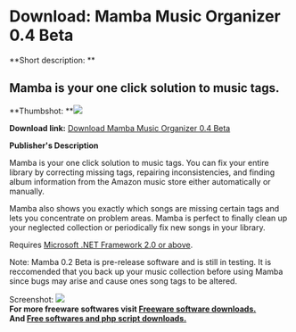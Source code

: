 # Download: Mamba Music Organizer 0.4 Beta

**Short description: **

## Mamba is your one click solution to music tags.

  
**Thumbshot: **![](http://www.freewarefiles.com/screenshot/mambamusicorg_md.gif)   
  
**Download link:** [Download Mamba Music Organizer 0.4 Beta](http://freesoftwares.boysofts.com/Mamba-Music-Organizer-Beta_program_21437.html)  
  

**Publisher's Description**  
  

Mamba is your one click solution to music tags. You can fix your entire
library by correcting missing tags, repairing inconsistencies, and finding
album information from the Amazon music store either automatically or
manually.

Mamba also shows you exactly which songs are missing certain tags and lets you
concentrate on problem areas. Mamba is perfect to finally clean up your
neglected collection or periodically fix new songs in your library.

Requires [Microsoft .NET Framework 2.0 or
above](http://www.freewarefiles.com/program_10_108_16026.html).

Note: Mamba 0.2 Beta is pre-release software and is still in testing. It is
reccomended that you back up your music collection before using Mamba since
bugs may arise and cause ones song tags to be altered.

  
  
Screenshot: ![](http://www.freewarefiles.com/screenshot/mambamusicorg.gif)  
**For more freeware softwares visit [Freeware software downloads.](http://freesoftwares.boysofts.com/)**   
**And [Free softwares and php script downloads.](http://www.boysofts.com/)**

